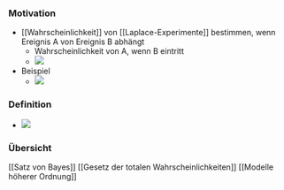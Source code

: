 ### Motivation
+ [[Wahrscheinlichkeit]] von [[Laplace-Experimente]] bestimmen, wenn Ereignis A von Ereignis B abhängt
	+ Wahrscheinlichkeit von A, wenn B eintritt
	+ ![](../../z_images/Pasted%20image%2020221111175849.png)
+ Beispiel
	+ ![](../../z_images/Pasted%20image%2020221111180138.png)

### Definition
+ ![](../../z_images/Pasted%20image%2020221111180644.png)

### Übersicht
[[Satz von Bayes]]
[[Gesetz der totalen Wahrscheinlichkeiten]]
[[Modelle höherer Ordnung]]